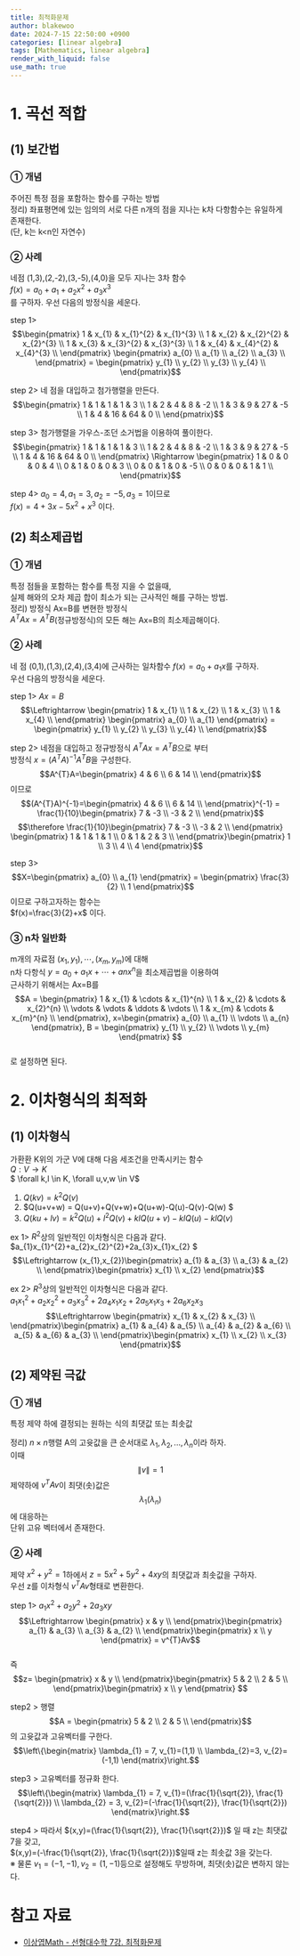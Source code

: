 ```yaml
---
title: 최적화문제
author: blakewoo
date: 2024-7-15 22:50:00 +0900
categories: [linear algebra]
tags: [Mathematics, linear algebra] 
render_with_liquid: false
use_math: true
---
```


# 1. 곡선 적합
## (1) 보간법
### ① 개념 
주어진 특정 점을 포함하는 함수를 구하는 방법   
정리) 좌표평면에 있는 임의의 서로 다른 n개의 점을 지나는 k차 다항함수는 유일하게 존재한다.    
(단, k는 k<n인 자연수)   

### ② 사례
네점 (1,3),(2,-2),(3,-5),(4,0)을 모두 지나는 3차 함수   
$f(x)=a_{0}+a_{1}+a_{2}x^{2}+a_{3}x^{3}$     
를 구하자. 우선 다음의 방정식을 세운다.

step 1>    
$$\begin{pmatrix}
1 & x_{1} & x_{1}^{2} & x_{1}^{3} \\
1 & x_{2} & x_{2}^{2} & x_{2}^{3} \\
1 & x_{3} & x_{3}^{2} & x_{3}^{3} \\
1 & x_{4} & x_{4}^{2} & x_{4}^{3} \\
\end{pmatrix} \begin{pmatrix}
a_{0} \\
a_{1} \\
a_{2} \\
a_{3} \\
\end{pmatrix} = \begin{pmatrix}
y_{1} \\
y_{2} \\
y_{3} \\
y_{4} \\
\end{pmatrix}$$

step 2> 네 점을 대입하고 첨가행렬을 만든다.   
$$\begin{pmatrix}
1 & 1 & 1 & 1 & 3 \\
1 & 2 & 4 & 8 & -2 \\
1 & 3 & 9 & 27 & -5 \\
1 & 4 & 16 & 64 & 0 \\
\end{pmatrix}$$

step 3> 첨가행렬을 가우스-조던 소거법을 이용하여 풀이한다.   
$$\begin{pmatrix}
1 & 1 & 1 & 1 & 3 \\
1 & 2 & 4 & 8 & -2 \\
1 & 3 & 9 & 27 & -5 \\
1 & 4 & 16 & 64 & 0 \\
\end{pmatrix} \Rightarrow \begin{pmatrix}
1 & 0 & 0 & 0 & 4 \\
0 & 1 & 0 & 0 & 3 \\
0 & 0 & 1 & 0 & -5 \\
0 & 0 & 0 & 1 & 1 \\
\end{pmatrix}$$

step 4> $a_{0}=4, a_{1}=3, a_{2}=-5, a_{3}=1$이므로   
$f(x)=4+3x-5x^{2}+x^{3}$ 이다.


## (2) 최소제곱법
### ① 개념
특정 점들을 포함하는 함수를 특정 지을 수 없을때,   
실제 해와의 오차 제곱 합이 최소가 되는
근사적인 해를 구하는 방법.   
정리) 방정식 Ax=B를 변현한 방정식   
$A^{T}Ax=A^{T}B$(정규방정식)의 모든 해는 Ax=B의 최소제곱해이다.

### ② 사례
네 점 (0,1),(1,3),(2,4),(3,4)에 근사하는 일차함수 $f(x)=a_{0}+a_{1}x$를 구하자.   
우선 다음의 방정식을 세운다.   

step 1> $Ax=B$   
$$\Leftrightarrow \begin{pmatrix}
1 & x_{1} \\
1 & x_{2} \\
1 & x_{3} \\
1 & x_{4} \\
\end{pmatrix} \begin{pmatrix}
a_{0} \\ a_{1}
\end{pmatrix} = \begin{pmatrix}
y_{1} \\
y_{2} \\
y_{3} \\
y_{4} \\
\end{pmatrix}$$

step 2> 네점을 대입하고 정규방정식 $A^{T}Ax=A^{T}B$으로 부터   
방정식 $x=(A^{T}A)^{-1}A^{T}B$을 구성한다.
$$A^{T}A=\begin{pmatrix}
4 & 6 \\
6 & 14 \\
\end{pmatrix}$$ 이므로   
$$(A^{T}A)^{-1}=\begin{pmatrix}
4 & 6 \\
6 & 14 \\
\end{pmatrix}^{-1} = \frac{1}{10}\begin{pmatrix}
7 & -3 \\
-3 & 2 \\
\end{pmatrix}$$
$$\therefore \frac{1}{10}\begin{pmatrix}
7 & -3 \\
-3 & 2 \\
\end{pmatrix} \begin{pmatrix}
1 & 1 & 1 & 1 \\
0 & 1 & 2 & 3 \\
\end{pmatrix}\begin{pmatrix}
1 \\
3 \\
4 \\
4
\end{pmatrix}$$

step 3> $$X=\begin{pmatrix}
a_{0} \\ a_{1}
\end{pmatrix} = \begin{pmatrix}
\frac{3}{2} \\ 1
\end{pmatrix}$$이므로 구하고자하는 함수는   
$f(x)=\frac{3}{2}+x$ 이다.
 

### ③ n차 일반화
m개의 자료점 $(x_{1},y_{1}),\cdots ,(x_{m},y_{m})$에 대해   
n차 다항식 $y=a_{0}+a_{1}x+ \cdots +a{n}x^{n}$을 최소제곱법을 이용하여   
근사하기 위해서는 Ax=B를   
$$A = \begin{pmatrix}
1 & x_{1} & \cdots & x_{1}^{n} \\
1 & x_{2} & \cdots & x_{2}^{n} \\
\vdots & \vdots & \ddots  & \vdots \\
1 & x_{m} & \cdots & x_{m}^{n} \\
\end{pmatrix}, x=\begin{pmatrix}
a_{0} \\
a_{1} \\
\vdots \\
a_{n}
\end{pmatrix},
B = \begin{pmatrix}
y_{1} \\
y_{2} \\
\vdots \\
y_{m}
\end{pmatrix} $$   
로 설정하면 된다.

# 2. 이차형식의 최적화
## (1) 이차형식
가환환 K위의 가군 V에 대해 다음 세조건을 만족시키는 함수   
$Q : V \to K$   
$ \forall k,l \in K, \forall u,v,w \in V$    
1) $Q(kv) = k^{2}Q(v)$
2) $Q(u+v+w) = Q(u+v)+Q(v+w)+Q(u+w)-Q(u)-Q(v)-Q(w) $
3) $Q(ku+lv) = k^{2}Q(u)+l^{2}Q(v)+klQ(u+v)-klQ(u)-klQ(v)$


ex 1> $R^{2}$상의 일반적인 이차형식은 다음과 같다.   
$a_{1}x_{1}^{2}+a_{2}x_{2}^{2}+2a_{3}x_{1}x_{2} $   
$$\Leftrightarrow (x_{1},x_{2})\begin{pmatrix}
a_{1} & a_{3} \\
a_{3} & a_{2} \\
\end{pmatrix}\begin{pmatrix}
x_{1} \\ x_{2}
\end{pmatrix}$$

ex 2> $R^{3}$상의 일반적인 이차형식은 다음과 같다.   
$a_{1}x_{1}^{2}+a_{2}x_{2}^{2}+a_{3}x_{3}^{2}+2a_{4}x_{1}x_{2}+2a_{5}x_{1}x_{3}+2a_{6}x_{2}x_{3}$   
$$\Leftrightarrow \begin{pmatrix}
x_{1} & x_{2} & x_{3} \\
\end{pmatrix}\begin{pmatrix}
a_{1} & a_{4} & a_{5} \\
a_{4} & a_{2} & a_{6} \\
a_{5} & a_{6} & a_{3} \\
\end{pmatrix}\begin{pmatrix}
x_{1} \\
x_{2} \\
x_{3}
\end{pmatrix}$$

## (2) 제약된 극값
### ① 개념
특정 제약 하에 결정되는 원하는 식의 최댓값 또는 최솟값  

정리) $n\times n$행렬 A의 고윳값을 큰 순서대로 $\lambda _{1},\lambda _{2},...,\lambda _{n}$이라 하자.   
이때 $$ \left\| v \right\| = 1$$ 제약하에 $v^{T}Av$이 최댓(솟)값은 $$\lambda_{1}(\lambda_{n})$$에 대응하는   
단위 고유 벡터에서 존재한다.

### ② 사례
제약 $x^{2}+y^{2}=1$하에서 $z=5x^{2}+5y^{2}+4xy$의 최댓값과 최솟값을 구하자.   
우선 z를 이차형식 $v^{T}Av$형태로 변환한다.

step 1> $a_{1}x^{2}+a_{2}y^{2}+2a_{3}xy$   
$$\Leftrightarrow \begin{pmatrix}
x & y \\
\end{pmatrix}\begin{pmatrix}
a_{1} & a_{3} \\
a_{3} & a_{2} \\
\end{pmatrix}\begin{pmatrix}
x \\ y
\end{pmatrix} = v^{T}Av$$   
즉 $$z= \begin{pmatrix}
x & y \\
\end{pmatrix}\begin{pmatrix}
5 & 2 \\
2 & 5 \\
\end{pmatrix}\begin{pmatrix}
x \\ y
\end{pmatrix} $$


step2 > 행렬 $$A = \begin{pmatrix}
5 & 2 \\
2 & 5 \\
\end{pmatrix}$$의 고윳값과 고유벡터를 구한다.     
$$\left\{\begin{matrix}
\lambda_{1} = 7, v_{1}=(1,1) \\ \lambda_{2}=3, v_{2}=(-1,1)
\end{matrix}\right.$$


step3 > 고유벡터를 정규화 한다.   
$$\left\{\begin{matrix}
\lambda_{1} = 7, v_{1}=(\frac{1}{\sqrt{2}}, \frac{1}{\sqrt{2}}) \\
\lambda_{2} = 3, v_{2}=(-\frac{1}{\sqrt{2}}, \frac{1}{\sqrt{2}})
\end{matrix}\right.$$


step4 > 따라서 $(x,y)=(\frac{1}{\sqrt{2}}, \frac{1}{\sqrt{2}})$ 일 때 z는 최댓값 7을 갖고,   
$(x,y)=(-\frac{1}{\sqrt{2}}, \frac{1}{\sqrt{2}})$일때 z는 최솟값 3을 갖는다.   
※ 물론 $v_{1}=(-1,-1),v_{2}=(1,-1)$등으로 설정해도 무방하며, 최댓(솟)값은 변하지 않는다.

# 참고 자료
- [이상엽Math - 선형대수학 7강. 최적화문제](https://youtu.be/B9g6KlZ9i0k)
